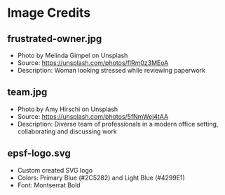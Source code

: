 # Image Credits

## frustrated-owner.jpg
- Photo by Melinda Gimpel on Unsplash
- Source: https://unsplash.com/photos/flRm0z3MEoA
- Description: Woman looking stressed while reviewing paperwork

## team.jpg
- Photo by Amy Hirschi on Unsplash
- Source: https://unsplash.com/photos/5fNmWej4tAA
- Description: Diverse team of professionals in a modern office setting, collaborating and discussing work

## epsf-logo.svg
- Custom created SVG logo
- Colors: Primary Blue (#2C5282) and Light Blue (#4299E1)
- Font: Montserrat Bold 